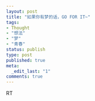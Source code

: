 ```yaml
--- 
layout: post
title: "如果你有梦的话，GO FOR IT~"
tags: 
- Thought
- "想法"
- "梦"
- "青春"
status: publish
type: post
published: true
meta: 
  _edit_last: "1"
comments: true
---
```

RT